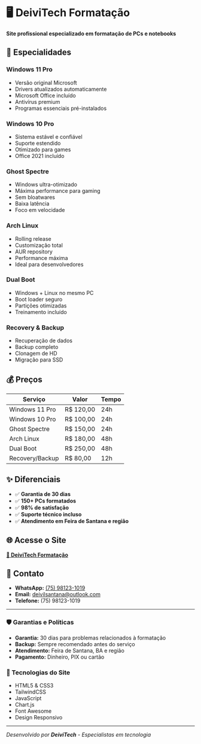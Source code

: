 # 🖥️ DeiviTech Formatação

**Site profissional especializado em formatação de PCs e notebooks**

## 🚀 Especialidades

### Windows 11 Pro
- Versão original Microsoft
- Drivers atualizados automaticamente
- Microsoft Office incluído
- Antivírus premium
- Programas essenciais pré-instalados

### Windows 10 Pro
- Sistema estável e confiável
- Suporte estendido
- Otimizado para games
- Office 2021 incluído

### Ghost Spectre
- Windows ultra-otimizado
- Máxima performance para gaming
- Sem bloatwares
- Baixa latência
- Foco em velocidade

### Arch Linux
- Rolling release
- Customização total
- AUR repository
- Performance máxima
- Ideal para desenvolvedores

### Dual Boot
- Windows + Linux no mesmo PC
- Boot loader seguro
- Partições otimizadas
- Treinamento incluído

### Recovery & Backup
- Recuperação de dados
- Backup completo
- Clonagem de HD
- Migração para SSD

## 💰 Preços

| Serviço         | Valor     | Tempo |
| --------------- | --------- | ----- |
| Windows 11 Pro  | R$ 120,00 | 24h   |
| Windows 10 Pro  | R$ 100,00 | 24h   |
| Ghost Spectre   | R$ 150,00 | 24h   |
| Arch Linux      | R$ 180,00 | 48h   |
| Dual Boot       | R$ 250,00 | 48h   |
| Recovery/Backup | R$ 80,00  | 12h   |

## ✨ Diferenciais

- ✅ **Garantia de 30 dias**
- ✅ **150+ PCs formatados**
- ✅ **98% de satisfação**
- ✅ **Suporte técnico incluso**
- ✅ **Atendimento em Feira de Santana e região**

## 🌐 Acesse o Site

**[🔗 DeiviTech Formatação](https://deivisan.github.io/DeiviTech-Formatacao/)**

## 📱 Contato

- **WhatsApp:** [(75) 98123-1019](https://wa.me/5575981231019?text=Olá!%20Gostaria%20de%20agendar%20uma%20formatação%20DeiviTech.)
- **Email:** deivilsantana@outlook.com
- **Telefone:** (75) 98123-1019

---

### 🛡️ Garantias e Políticas

- **Garantia:** 30 dias para problemas relacionados à formatação
- **Backup:** Sempre recomendado antes do serviço
- **Atendimento:** Feira de Santana, BA e região
- **Pagamento:** Dinheiro, PIX ou cartão

### 🔧 Tecnologias do Site

- HTML5 & CSS3
- TailwindCSS
- JavaScript
- Chart.js
- Font Awesome
- Design Responsivo

---

*Desenvolvido por **DeiviTech** - Especialistas em tecnologia*
